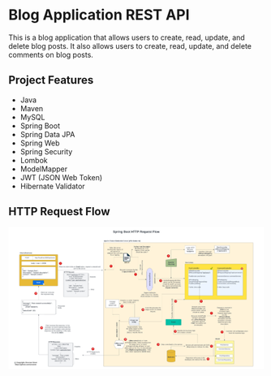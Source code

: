 # Blog Application REST API
This is a blog application that allows users to create, read, update, and delete blog posts. It also allows users to create, read, update, and delete comments on blog posts.

## Project Features
* Java
* Maven
* MySQL
* Spring Boot
* Spring Data JPA
* Spring Web
* Spring Security
* Lombok
* ModelMapper
* JWT (JSON Web Token)
* Hibernate Validator

## HTTP Request Flow
![diagram](https://github.com/onsever/spring-boot-blog-rest-api/blob/main/Flow%20Diagram.png)
